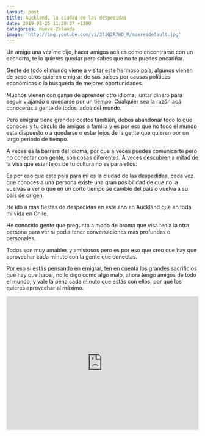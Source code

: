 ```yaml
---
layout: post
title: Auckland, la ciudad de las despedidas
date: 2019-02-25 11:28:37 +1300
categories: Nueva-Zelanda
image: 'http://img.youtube.com/vi/3fiQ2R7WD_M/maxresdefault.jpg'
---
```

Un amigo una vez me dijo, hacer amigos acá es como encontrarse con un cachorro, te lo quieres quedar pero sabes que no te puedes encariñar.

Gente de todo el mundo viene a visitar este hermoso país, algunos vienen de paso otros quieren emigrar de sus países por causas políticas económicas o la búsqueda de mejores oportunidades.

Muchos vienen con ganas de aprender otro idioma, juntar dinero para seguir viajando o quedarse por un tiempo. Cualquier sea la razón acá conocerás a gente de todos lados del mundo.

Pero emigrar tiene grandes costos también, debes abandonar todo lo que conoces y tu circulo de amigos o familia y es por eso que no todo el mundo esta dispuesto o a quedarse o estar lejos de la gente que quieren por un largo periodo de tiempo.

A veces es la barrera del idioma, por que a veces puedes comunicarte pero no conectar con gente, son cosas diferentes. A veces descubren a mitad de la visa que estar lejos de tu cultura no es para ellos.

Es por eso que este país para mi es la ciudad de las despedidas, cada vez que conoces a una persona existe una gran posibilidad de que no la vuelvas a ver o que en un corto tiempo se cambie del país o vuelva a su país de origen.

He ido a más fiestas de despedidas en este año en Auckland que en toda mi vida en Chile.

He conocido gente que pregunta a modo de broma que visa tenia la otra persona para ver si podia tener conversaciones mas profundas o personales.

Todos son muy amables y amistosos pero es por eso que creo que hay que aprovechar cada minuto con la gente que conectas.

Por eso si estás pensando en emigrar, ten en cuenta los grandes sacrificios que hay que hacer, no lo digo como algo malo, ahora tengo amigos de todo el mundo, y vale la pena cada minuto que estás con ellos, por qué los quieres aprovechar al máximo.

<iframe width="100%" height="350" src="https://www.youtube.com/embed/3fiQ2R7WD_M" frameborder="0" allowfullscreen></iframe>
